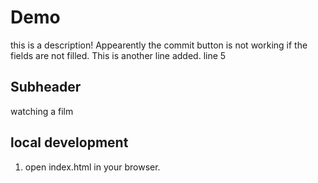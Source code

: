 # Demo
this is a description!
Appearently the commit button is not working if the fields are not filled.
This is another line added.
line 5

## Subheader
watching a film 

## local development 
1. open index.html in your browser.